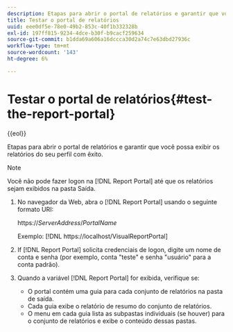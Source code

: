 ```yaml
---
description: Etapas para abrir o portal de relatórios e garantir que você possa exibir os relatórios do seu perfil com êxito.
title: Testar o portal de relatórios
uuid: eee0df5e-78e0-49b2-853c-40f1b332328b
exl-id: 197ff815-9234-4dce-b30f-b9cacf259634
source-git-commit: b1dda69a606a16dccca30d2a74c7e63dbd27936c
workflow-type: tm+mt
source-wordcount: '143'
ht-degree: 6%

---
```


# Testar o portal de relatórios{#test-the-report-portal}

{{eol}}

Etapas para abrir o portal de relatórios e garantir que você possa exibir os relatórios do seu perfil com êxito.

>[!NOTE]
>
>Você não pode fazer logon na [!DNL Report Portal] até que os relatórios sejam exibidos na pasta Saída.

1. No navegador da Web, abra o [!DNL Report Portal] usando o seguinte formato URI:

   https://*ServerAddress*/*PortalName*

   Exemplo: [!DNL https://localhost/VisualReportPortal]

1. If [!DNL Report Portal] solicita credenciais de logon, digite um nome de conta e senha (por exemplo, conta &quot;teste&quot; e senha &quot;usuário&quot; para a conta padrão).
1. Quando a variável [!DNL Report Portal] for exibida, verifique se:

   * O portal contém uma guia para cada conjunto de relatórios na pasta de saída.
   * Cada guia exibe o relatório de resumo do conjunto de relatórios.
   * O menu em cada guia lista as subpastas individuais (se houver) para o conjunto de relatórios e exibe o conteúdo dessas pastas.
